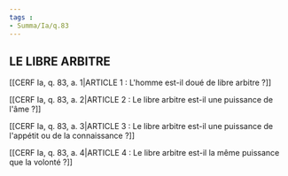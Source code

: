 ```yaml
---
tags : 
- Summa/Ia/q.83
---
```


## LE LIBRE ARBITRE

[[CERF Ia, q. 83, a. 1|ARTICLE 1 : L'homme est-il doué de libre arbitre ?]]

[[CERF Ia, q. 83, a. 2|ARTICLE 2 : Le libre arbitre est-il une puissance de l'âme ?]]

[[CERF Ia, q. 83, a. 3|ARTICLE 3 : Le libre arbitre est-il une puissance de l'appétit ou de la connaissance ?]]

[[CERF Ia, q. 83, a. 4|ARTICLE 4 : Le libre arbitre est-il la même puissance que la volonté ?]]

